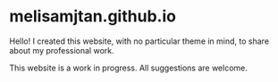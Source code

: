 # melisamjtan.github.io

Hello! I created this website, with no particular theme in mind, to share about my professional work. 

This website is a work in progress. All suggestions are welcome.
